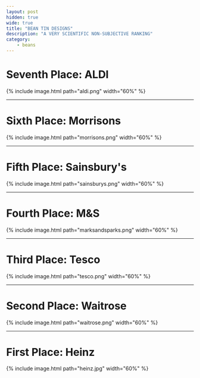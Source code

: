 ```yaml
---
layout: post
hidden: true
wide: true
title: "BEAN TIN DESIGNS"
description: "A VERY SCIENTIFIC NON-SUBJECTIVE RANKING"
category:
    - beans
---
```


<style>
    main h1, main h2 {
        text-align: center;
    }
</style>

# Seventh Place: ALDI
{% include image.html path="aldi.png" width="60%" %}

---

# Sixth Place: Morrisons
{% include image.html path="morrisons.png" width="60%" %}

---

# Fifth Place: Sainsbury's
{% include image.html path="sainsburys.png" width="60%" %}

---

# Fourth Place: M&S
{% include image.html path="marksandsparks.png" width="60%" %}

---

# Third Place: Tesco
{% include image.html path="tesco.png" width="60%" %}

---

# Second Place: Waitrose
{% include image.html path="waitrose.png" width="60%" %}

---

# First Place: Heinz
{% include image.html path="heinz.jpg" width="60%" %}

